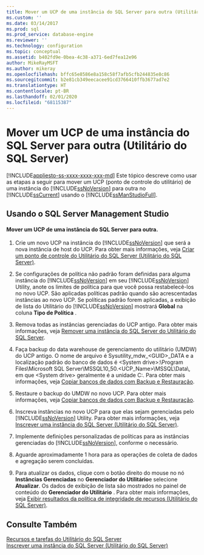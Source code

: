 ```yaml
---
title: Mover um UCP de uma instância do SQL Server para outra (Utilitário do SQL Server) | Microsoft Docs
ms.custom: ''
ms.date: 03/14/2017
ms.prod: sql
ms.prod_service: database-engine
ms.reviewer: ''
ms.technology: configuration
ms.topic: conceptual
ms.assetid: b402fd9e-0bea-4c38-a371-6ed7fea12e96
author: MikeRayMSFT
ms.author: mikeray
ms.openlocfilehash: bffc65e8586e8a158c58f7afb5cfb244835e8c86
ms.sourcegitcommit: b2e81cb349eecacee91cd3766410ffb3677ad7e2
ms.translationtype: HT
ms.contentlocale: pt-BR
ms.lasthandoff: 02/01/2020
ms.locfileid: "68115387"
---
```

# <a name="move-a-ucp-from-one-instance-of-sql-server-to-another-sql-server-utility"></a>Mover um UCP de uma instância do SQL Server para outra (Utilitário do SQL Server)
[!INCLUDE[appliesto-ss-xxxx-xxxx-xxx-md](../../includes/appliesto-ss-xxxx-xxxx-xxx-md.md)]
  Este tópico descreve como usar as etapas a seguir para mover um UCP (ponto de controle do utilitário) de uma instância do [!INCLUDE[ssNoVersion](../../includes/ssnoversion-md.md)] para outra no [!INCLUDE[ssCurrent](../../includes/sscurrent-md.md)] usando o [!INCLUDE[ssManStudioFull](../../includes/ssmanstudiofull-md.md)].  
  
##  <a name="SSMSProcedure"></a> Usando o SQL Server Management Studio  
  
#### <a name="move-a-ucp-from-one-instance-of-sql-server-to-another"></a>Mover um UCP de uma instância do SQL Server para outra.  
  
1.  Crie um novo UCP na instância do [!INCLUDE[ssNoVersion](../../includes/ssnoversion-md.md)] que será a nova instância de host do UCP. Para obter mais informações, veja [Criar um ponto de controle do Utilitário do SQL Server &#40;Utilitário do SQL Server&#41;](../../relational-databases/manage/create-a-sql-server-utility-control-point-sql-server-utility.md).  
  
2.  Se configurações de política não padrão foram definidas para alguma instância do [!INCLUDE[ssNoVersion](../../includes/ssnoversion-md.md)] em seu [!INCLUDE[ssNoVersion](../../includes/ssnoversion-md.md)] Utility, anote os limites de política para que você possa restabelecê-los no novo UCP. São aplicadas políticas padrão quando são acrescentadas instâncias ao novo UCP. Se políticas padrão forem aplicadas, a exibição de lista do Utilitário do [!INCLUDE[ssNoVersion](../../includes/ssnoversion-md.md)] mostrará **Global** na coluna **Tipo de Política** .  
  
3.  Remova todas as instâncias gerenciadas do UCP antigo. Para obter mais informações, veja [Remover uma instância do SQL Server do Utilitário do SQL Server](../../relational-databases/manage/remove-an-instance-of-sql-server-from-the-sql-server-utility.md).  
  
4.  Faça backup do data warehouse de gerenciamento do utilitário (UMDW) do UCP antigo. O nome de arquivo é Sysutility_mdw_\<GUID>_DATA e a localização padrão do banco de dados é \<System drive>:\Program Files\Microsoft SQL Server\MSSQL10_50.<UCP_Name>\MSSQL\Data\\, em que \<System drive> geralmente é a unidade C:\. Para obter mais informações, veja [Copiar bancos de dados com Backup e Restauração](../../relational-databases/databases/copy-databases-with-backup-and-restore.md).  
  
5.  Restaure o backup do UMDW no novo UCP. Para obter mais informações, veja [Copiar bancos de dados com Backup e Restauração](../../relational-databases/databases/copy-databases-with-backup-and-restore.md).  
  
6.  Inscreva instâncias no novo UCP para que elas sejam gerenciadas pelo [!INCLUDE[ssNoVersion](../../includes/ssnoversion-md.md)] Utility. Para obter mais informações, veja [Inscrever uma instância do SQL Server &#40;Utilitário do SQL Server&#41;](../../relational-databases/manage/enroll-an-instance-of-sql-server-sql-server-utility.md).  
  
7.  Implemente definições personalizadas de políticas para as instâncias gerenciadas do [!INCLUDE[ssNoVersion](../../includes/ssnoversion-md.md)], conforme o necessário.  
  
8.  Aguarde aproximadamente 1 hora para as operações de coleta de dados e agregação serem concluídas.  
  
9. Para atualizar os dados, clique com o botão direito do mouse no nó **Instâncias Gerenciadas** no **Gerenciador do Utilitário**e selecione **Atualizar**. Os dados de exibição de lista são mostrados no painel de conteúdo do **Gerenciador do Utilitário** . Para obter mais informações, veja [Exibir resultados da política de integridade de recursos &#40;Utilitário do SQL Server&#41;](../../relational-databases/manage/view-resource-health-policy-results-sql-server-utility.md).  
  
## <a name="see-also"></a>Consulte Também  
 [Recursos e tarefas do Utilitário do SQL Server](../../relational-databases/manage/sql-server-utility-features-and-tasks.md)   
 [Inscrever uma instância do SQL Server &#40;Utilitário do SQL Server&#41;](../../relational-databases/manage/enroll-an-instance-of-sql-server-sql-server-utility.md)  
  
  
